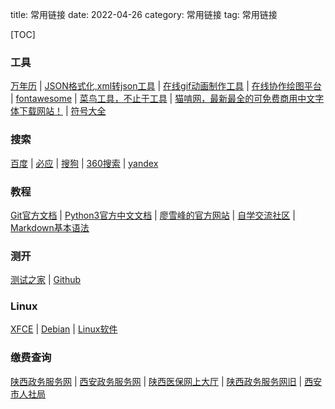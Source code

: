 title: 常用链接
date: 2022-04-26
category: 常用链接
tag: 常用链接

\[TOC]

### 工具

[万年历](https://wannianli.tianqi.com/) | [JSON格式化,xml转json工具](https://www.bejson.com/) | [在线gif动画制作工具](https://www.intogif.com/) | [在线协作绘图平台](https://www.processon.com/login?f=index) |  [fontawesome](https://fontawesome.com.cn/v4/cheatsheet) | [菜鸟工具，不止于工具](https://c.runoob.com/) | [猫啃网，最新最全的可免费商用中文字体下载网站！](https://www.maoken.com/) | [符号大全](http://www.fhdq.net/)

### 搜索

[百度](https://www.baidu.com) | [必应](https://www.bing.com) | [搜狗](https://www.sogou.com/) | [360搜索](https://www.so.com/) | [yandex](https://yandex.com/)

### 教程

[Git官方文档](https://git-scm.com/book/zh/v2) | [Python3官方中文文档](https://docs.python.org/zh-cn/3/) | [廖雪峰的官方网站](https://www.liaoxuefeng.com/) | [自学交流社区](https://www.kuangstudy.com/course) | [Markdown基本语法](http://markdown.p2hp.com/basic-syntax/)

### 测开

[测试之家](http://testerhome.com/) | [Github](https://www.github.com)

### Linux

[XFCE](https://www.xfce.org/) | [Debian](https://www.debian.org) | [Linux软件](https://alternativeto.net/platform/linux/)

### 缴费查询

[陕西政务服务网](https://zwfw.shaanxi.gov.cn/) | [西安政务服务网](http://zwfw.xa.gov.cn/zdpyc/door/) | [陕西医保网上大厅](https://zwfw.shaanxi.gov.cn/ggfw/hallEnter/#/personLogin) | [陕西政务服务网旧](http://1.85.55.147:17007) | [西安市人社局](http://1.85.18.186:8615/)
